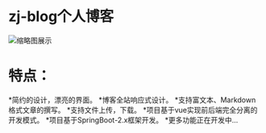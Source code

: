 # zj-blog个人博客
![缩略图展示](https://upload.cc/i1/2019/08/30/ydkqFf.png)


# 特点：
*简约的设计，漂亮的界面。
*博客全站响应式设计。
*支持富文本、Markdown格式文章的撰写。
*支持文件上传，下载。
*项目基于vue实现前后端完全分离的开发模式。
*项目基于SpringBoot-2.x框架开发。
*更多功能正在开发中...
